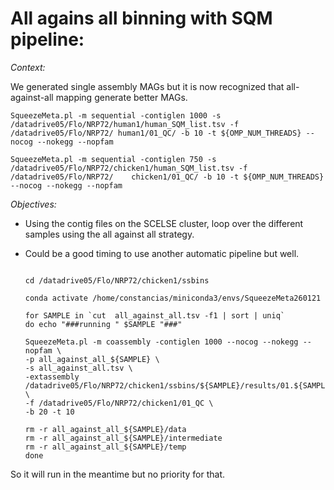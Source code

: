 # All agains all binning with SQM pipeline:

_Context:_ 

We generated single assembly MAGs but it is now recognized that all-against-all mapping generate better MAGs.

	SqueezeMeta.pl -m sequential -contiglen 1000 -s /datadrive05/Flo/NRP72/human1/human_SQM_list.tsv -f /datadrive05/Flo/NRP72/	human1/01_QC/ -b 10 -t ${OMP_NUM_THREADS} --nocog --nokegg --nopfam

	SqueezeMeta.pl -m sequential -contiglen 750 -s /datadrive05/Flo/NRP72/chicken1/human_SQM_list.tsv -f /datadrive05/Flo/NRP72/	chicken1/01_QC/ -b 10 -t ${OMP_NUM_THREADS} --nocog --nokegg --nopfam

_Objectives:_ 

- Using the contig files on the SCELSE cluster, loop over the different samples using the all against all strategy.
- Could be a good timing to use another automatic pipeline but well.


	```source ~/.bashrc 
	
	cd /datadrive05/Flo/NRP72/chicken1/ssbins
	
	conda activate /home/constancias/miniconda3/envs/SqueezeMeta260121
	 
	for SAMPLE in `cut  all_against_all.tsv -f1 | sort | uniq`
	do echo "###running " $SAMPLE "###"
	
	SqueezeMeta.pl -m coassembly -contiglen 1000 --nocog --nokegg --nopfam \
	-p all_against_all_${SAMPLE} \
	-s all_against_all.tsv \
	-extassembly /datadrive05/Flo/NRP72/chicken1/ssbins/${SAMPLE}/results/01.${SAMPLE}.fasta \
	-f /datadrive05/Flo/NRP72/chicken1/01_QC \
	-b 20 -t 10
	
	rm -r all_against_all_${SAMPLE}/data
	rm -r all_against_all_${SAMPLE}/intermediate
	rm -r all_against_all_${SAMPLE}/temp
	done

So it will run in the meantime but no priority for that.
